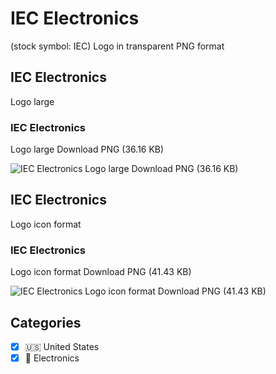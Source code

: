 # IEC Electronics
 (stock symbol: IEC) Logo in transparent PNG format

## IEC Electronics
 Logo large

### IEC Electronics
 Logo large Download PNG (36.16 KB)

![IEC Electronics
 Logo large Download PNG (36.16 KB)](/img/orig/IEC_BIG-8d431e1e.png)

## IEC Electronics
 Logo icon format

### IEC Electronics
 Logo icon format Download PNG (41.43 KB)

![IEC Electronics
 Logo icon format Download PNG (41.43 KB)](/img/orig/IEC-d9e3a7aa.png)



## Categories
- [x] 🇺🇸 United States
- [x] 🔌 Electronics
